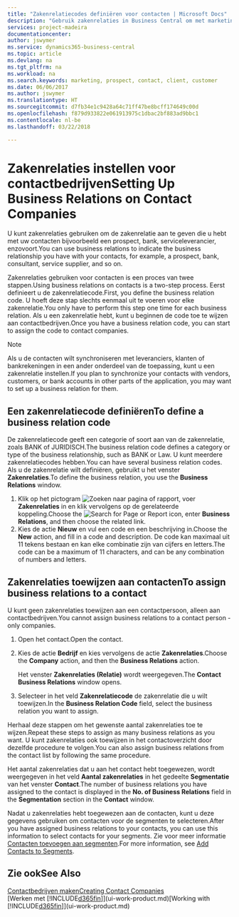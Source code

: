 ```yaml
---
title: "Zakenrelatiecodes definiëren voor contacten | Microsoft Docs"
description: "Gebruik zakenrelaties in Business Central om met marketing te helpen en de zakenrelatie aan te geven die u hebt met uw prospects, cliënten, en klanten, bijvoorbeeld, een bank- of serviceleverancier."
services: project-madeira
documentationcenter: 
author: jswymer
ms.service: dynamics365-business-central
ms.topic: article
ms.devlang: na
ms.tgt_pltfrm: na
ms.workload: na
ms.search.keywords: marketing, prospect, contact, client, customer
ms.date: 06/06/2017
ms.author: jswymer
ms.translationtype: HT
ms.sourcegitcommit: d7fb34e1c9428a64c71ff47be8bcff174649c00d
ms.openlocfilehash: f879d933822e061913975c1dbac2bf883ad9bbc1
ms.contentlocale: nl-be
ms.lasthandoff: 03/22/2018

---
```

# <a name="setting-up-business-relations-on-contact-companies"></a><span data-ttu-id="b23f8-103">Zakenrelaties instellen voor contactbedrijven</span><span class="sxs-lookup"><span data-stu-id="b23f8-103">Setting Up Business Relations on Contact Companies</span></span>
<span data-ttu-id="b23f8-104">U kunt zakenrelaties gebruiken om de zakenrelatie aan te geven die u hebt met uw contacten bijvoorbeeld een prospect, bank, serviceleverancier, enzovoort.</span><span class="sxs-lookup"><span data-stu-id="b23f8-104">You can use business relations to indicate the business relationship you have with your contacts, for example, a prospect, bank, consultant, service supplier, and so on.</span></span>

<span data-ttu-id="b23f8-105">Zakenrelaties gebruiken voor contacten is een proces van twee stappen.</span><span class="sxs-lookup"><span data-stu-id="b23f8-105">Using business relations on contacts is a two-step process.</span></span> <span data-ttu-id="b23f8-106">Eerst definieert u de zakenrelatiecode.</span><span class="sxs-lookup"><span data-stu-id="b23f8-106">First, you define the business relation code.</span></span> <span data-ttu-id="b23f8-107">U hoeft deze stap slechts eenmaal uit te voeren voor elke zakenrelatie.</span><span class="sxs-lookup"><span data-stu-id="b23f8-107">You only have to perform this step one time for each business relation.</span></span> <span data-ttu-id="b23f8-108">Als u een zakenrelatie hebt, kunt u beginnen de code toe te wijzen aan contactbedrijven.</span><span class="sxs-lookup"><span data-stu-id="b23f8-108">Once you have a business relation code, you can start to assign the code to contact companies.</span></span>

> [!NOTE]  
>   <span data-ttu-id="b23f8-109">Als u de contacten wilt synchroniseren met leveranciers, klanten of bankrekeningen in een ander onderdeel van de toepassing, kunt u een zakenrelatie instellen.</span><span class="sxs-lookup"><span data-stu-id="b23f8-109">If you plan to synchronize your contacts with vendors, customers, or bank accounts in other parts of the application, you may want to set up a business relation for them.</span></span>

## <a name="to-define-a-business-relation-code"></a><span data-ttu-id="b23f8-110">Een zakenrelatiecode definiëren</span><span class="sxs-lookup"><span data-stu-id="b23f8-110">To define a business relation code</span></span>
<span data-ttu-id="b23f8-111">De zakenrelatiecode geeft een categorie of soort aan van de zakenrelatie, zoals BANK of JURIDISCH.</span><span class="sxs-lookup"><span data-stu-id="b23f8-111">The business relation code defines a category or type of the business relationship, such as BANK or Law.</span></span> <span data-ttu-id="b23f8-112">U kunt meerdere zakenrelatiecodes hebben.</span><span class="sxs-lookup"><span data-stu-id="b23f8-112">You can have several business relation codes.</span></span> <span data-ttu-id="b23f8-113">Als u de zakenrelatie wilt definiëren, gebruikt u het venster **Zakenrelaties**.</span><span class="sxs-lookup"><span data-stu-id="b23f8-113">To define the business relation, you use the **Business Relations** window.</span></span>

1. <span data-ttu-id="b23f8-114">Klik op het pictogram ![Zoeken naar pagina of rapport](media/ui-search/search_small.png "pictogram Zoeken naar pagina of rapport"), voer **Zakenrelaties** in en klik vervolgens op de gerelateerde koppeling.</span><span class="sxs-lookup"><span data-stu-id="b23f8-114">Choose the ![Search for Page or Report](media/ui-search/search_small.png "Search for Page or Report icon") icon, enter **Business Relations**, and then choose the related link.</span></span>
2. <span data-ttu-id="b23f8-115">Kies de actie **Nieuw** en vul een code en een beschrijving in.</span><span class="sxs-lookup"><span data-stu-id="b23f8-115">Choose the **New** action, and fill in a code and description.</span></span> <span data-ttu-id="b23f8-116">De code kan maximaal uit 11 tekens bestaan en kan elke combinatie zijn van cijfers en letters.</span><span class="sxs-lookup"><span data-stu-id="b23f8-116">The code can be a maximum of 11 characters, and can be any combination of numbers and letters.</span></span>

## <a name="AssignBusRelContact"></a> <span data-ttu-id="b23f8-117">Zakenrelaties toewijzen aan contacten</span><span class="sxs-lookup"><span data-stu-id="b23f8-117">To assign business relations to a contact</span></span>
<span data-ttu-id="b23f8-118">U kunt geen zakenrelaties toewijzen aan een contactpersoon, alleen aan contactbedrijven.</span><span class="sxs-lookup"><span data-stu-id="b23f8-118">You cannot assign business relations to a contact person - only companies.</span></span>

1. <span data-ttu-id="b23f8-119">Open het contact.</span><span class="sxs-lookup"><span data-stu-id="b23f8-119">Open the contact.</span></span>
2. <span data-ttu-id="b23f8-120">Kies de actie **Bedrijf** en kies vervolgens de actie **Zakenrelaties**.</span><span class="sxs-lookup"><span data-stu-id="b23f8-120">Choose the **Company** action, and then the **Business Relations** action.</span></span>

    <span data-ttu-id="b23f8-121">Het venster **Zakenrelaties (Relatie)** wordt weergegeven.</span><span class="sxs-lookup"><span data-stu-id="b23f8-121">The **Contact Business Relations** window opens.</span></span>
3. <span data-ttu-id="b23f8-122">Selecteer in het veld **Zakenrelatiecode** de zakenrelatie die u wilt toewijzen.</span><span class="sxs-lookup"><span data-stu-id="b23f8-122">In the **Business Relation Code** field, select the business relation you want to assign.</span></span>

<span data-ttu-id="b23f8-123">Herhaal deze stappen om het gewenste aantal zakenrelaties toe te wijzen.</span><span class="sxs-lookup"><span data-stu-id="b23f8-123">Repeat these steps to assign as many business relations as you want.</span></span> <span data-ttu-id="b23f8-124">U kunt zakenrelaties ook toewijzen in het contactoverzicht door dezelfde procedure te volgen.</span><span class="sxs-lookup"><span data-stu-id="b23f8-124">You can also assign business relations from the contact list by following the same procedure.</span></span>

<span data-ttu-id="b23f8-125">Het aantal zakenrelaties dat u aan het contact hebt toegewezen, wordt weergegeven in het veld **Aantal zakenrelaties** in het gedeelte **Segmentatie** van het venster **Contact**.</span><span class="sxs-lookup"><span data-stu-id="b23f8-125">The number of business relations you have assigned to the contact is displayed in the **No. of Business Relations** field in the **Segmentation** section in the **Contact** window.</span></span>

<span data-ttu-id="b23f8-126">Nadat u zakenrelaties hebt toegewezen aan de contacten, kunt u deze gegevens gebruiken om contacten voor de segmenten te selecteren.</span><span class="sxs-lookup"><span data-stu-id="b23f8-126">After you have assigned business relations to your contacts, you can use this information to select contacts for your segments.</span></span> <span data-ttu-id="b23f8-127">Zie voor meer informatie [Contacten toevoegen aan segmenten](marketing-add-contact-segment.md).</span><span class="sxs-lookup"><span data-stu-id="b23f8-127">For more information, see [Add Contacts to Segments](marketing-add-contact-segment.md).</span></span>

## <a name="see-also"></a><span data-ttu-id="b23f8-128">Zie ook</span><span class="sxs-lookup"><span data-stu-id="b23f8-128">See Also</span></span>
[<span data-ttu-id="b23f8-129">Contactbedrijven maken</span><span class="sxs-lookup"><span data-stu-id="b23f8-129">Creating Contact Companies</span></span>](marketing-create-contact-companies.md)  
<span data-ttu-id="b23f8-130">[Werken met [!INCLUDE[d365fin](includes/d365fin_md.md)]](ui-work-product.md)</span><span class="sxs-lookup"><span data-stu-id="b23f8-130">[Working with [!INCLUDE[d365fin](includes/d365fin_md.md)]](ui-work-product.md)</span></span>

